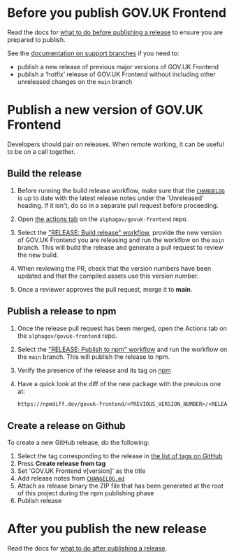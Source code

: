 # Before you publish GOV.UK Frontend

Read the docs for [what to do before publishing a release](/docs/releasing/before-publishing-a-release.md) to ensure you are prepared to publish.

See the [documentation on support branches](https://team-playbook.design-system.service.gov.uk/guides/version-control/support-branches/#support-branches) if you need to:

- publish a new release of previous major versions of GOV.UK Frontend
- publish a ‘hotfix’ release of GOV.UK Frontend without including other unreleased changes on the `main` branch

# Publish a new version of GOV.UK Frontend

Developers should pair on releases. When remote working, it can be useful to be on a call together.

## Build the release

1. Before running the build release workflow, make sure that the [`CHANGELOG`](/CHANGELOG.md) is up to date with the latest release notes under the 'Unreleased' heading. If it isn't, do so in a separate pull request before proceeding.

2. Open [the actions tab](https://github.com/alphagov/govuk-frontend/actions) on the `alphagov/govuk-frontend` repo.

3. Select the ["RELEASE: Build release" workflow](https://github.com/alphagov/govuk-frontend/actions/workflows/build-release.yml), provide the new version of GOV.UK Frontend you are releasing and run the workflow on the `main` branch. This will build the release and generate a pull request to review the new build.

4. When reviewing the PR, check that the version numbers have been updated and that the compiled assets use this version number.

5. Once a reviewer approves the pull request, merge it to **main**.

## Publish a release to npm

1. Once the release pull request has been merged, open the Actions tab on the `alphagov/govuk-frontend` repo.

2. Select the ["RELEASE: Publish to npm" workflow](https://github.com/alphagov/govuk-frontend/actions/workflows/publish-to-npm.yaml) and run the workflow on the `main` branch. This will publish the release to npm.

3. Verify the presence of the release and its tag on [npm](https://www.npmjs.com/package/govuk-frontend?activeTab=versions)

4. Have a quick look at the diff of the new package with the previous one at:

   ```txt
   https://npmdiff.dev/govuk-frontend/<PREVIOUS_VERSION_NUMBER>/<RELEASED_VERSION_NUMBER>
   ```

## Create a release on Github

To create a new GitHub release, do the following:

1. Select the tag corresponding to the release in [the list of tags on GitHub](https://github.com/alphagov/govuk-frontend/tags)
2. Press **Create release from tag**
3. Set 'GOV.UK Frontend v[version]' as the title
4. Add release notes from [`CHANGELOG.md`](/CHANGELOG.md)
5. Attach as release binary the ZIP file that has been generated at the root of this project during the npm publishing phase
6. Publish release

# After you publish the new release

Read the docs for [what to do after publishing a release](/docs/releasing/after-publishing-a-release.md).
